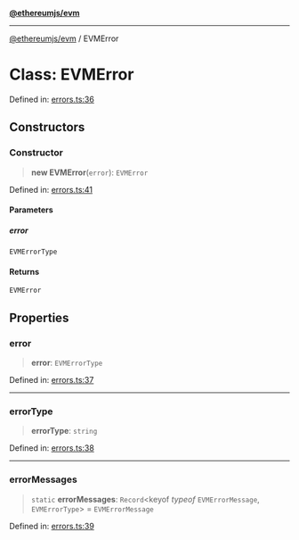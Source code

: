 [**@ethereumjs/evm**](../README.md)

***

[@ethereumjs/evm](../README.md) / EVMError

# Class: EVMError

Defined in: [errors.ts:36](https://github.com/ethereumjs/ethereumjs-monorepo/blob/master/packages/evm/src/errors.ts#L36)

## Constructors

### Constructor

> **new EVMError**(`error`): `EVMError`

Defined in: [errors.ts:41](https://github.com/ethereumjs/ethereumjs-monorepo/blob/master/packages/evm/src/errors.ts#L41)

#### Parameters

##### error

`EVMErrorType`

#### Returns

`EVMError`

## Properties

### error

> **error**: `EVMErrorType`

Defined in: [errors.ts:37](https://github.com/ethereumjs/ethereumjs-monorepo/blob/master/packages/evm/src/errors.ts#L37)

***

### errorType

> **errorType**: `string`

Defined in: [errors.ts:38](https://github.com/ethereumjs/ethereumjs-monorepo/blob/master/packages/evm/src/errors.ts#L38)

***

### errorMessages

> `static` **errorMessages**: `Record`\<keyof *typeof* `EVMErrorMessage`, `EVMErrorType`\> = `EVMErrorMessage`

Defined in: [errors.ts:39](https://github.com/ethereumjs/ethereumjs-monorepo/blob/master/packages/evm/src/errors.ts#L39)
